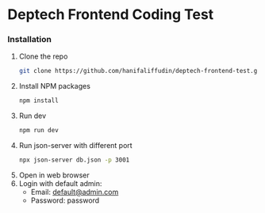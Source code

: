 # Deptech Frontend Coding Test

### Installation

1. Clone the repo
   ```sh
   git clone https://github.com/hanifaliffudin/deptech-frontend-test.git
   ```
2. Install NPM packages
   ```sh
   npm install
   ```
3. Run dev
   ```sh
   npm run dev
   ```
4. Run json-server with different port
   ```sh
   npx json-server db.json -p 3001
   ```
5. Open in web browser
6. Login with default admin:
   - Email: default@admin.com
   - Password: password
